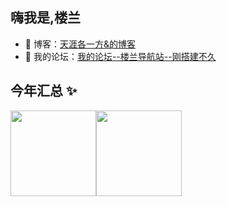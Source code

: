 ## 嗨我是,楼兰

- 🤔 博客：<a href="https://blog.csdn.net/loulansd" target="_blank">天涯各一方&的博客</a>
- 👭 我的论坛：<a target="_blank" href="https://www.loulansd.com/blog">我的论坛--楼兰导航站--刚搭建不久</a>

## 今年汇总 ✨

<img align="" height="137px" src="https://github-readme-stats.vercel.app/api?username=loulan-ZD&hide_title=true&hide_border=true&show_icons=true&include_all_commits=true&line_height=21&bg_color=0,EE9AE5,E96D71,E96D71,5961F9&theme=graywhite&locale=cn" /><img align="" height="137px" src="https://github-readme-stats.vercel.app/api/top-langs/?username=loulan-zd&hide_title=true&hide_border=true&layout=compact&bg_color=0,73FA79,73FDFF,D783FF&theme=graywhite&locale=cn" />
